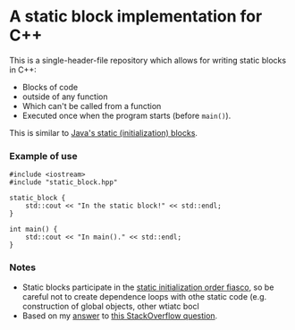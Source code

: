 # A static block implementation for C++

This is a single-header-file repository which allows for writing static blocks in C++: 

* Blocks of code
* outside of any function
* Which can't be called from a function
* Executed once when the program starts (before `main()`).

This is similar to [Java's static (initialization) blocks](https://docs.oracle.com/javase/tutorial/java/javaOO/initial.html).

### Example of use

```
#include <iostream>
#include "static_block.hpp"

static_block {
    std::cout << "In the static block!" << std::endl;
}

int main() {
    std::cout << "In main()." << std::endl;
}
```

### Notes

* Static blocks participate in the [static initialization order fiasco](https://isocpp.org/wiki/faq/ctors#static-init-order), so be careful not to create dependence loops with othe static code (e.g. construction of global objects, other wtiatc bocl
* Based on my [answer](https://stackoverflow.com/a/34321324/1593077) to [this StackOverflow question](https://stackoverflow.com/q/19227664/1593077).
